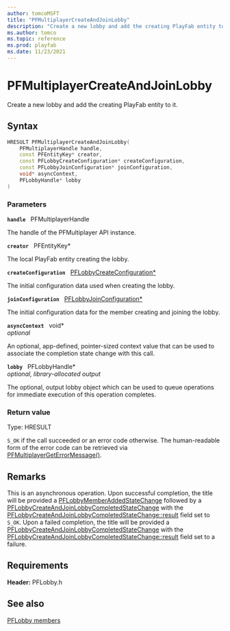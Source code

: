 ```yaml
---
author: tomcoMSFT
title: "PFMultiplayerCreateAndJoinLobby"
description: "Create a new lobby and add the creating PlayFab entity to it."
ms.author: tomco
ms.topic: reference
ms.prod: playfab
ms.date: 11/23/2021
---
```


# PFMultiplayerCreateAndJoinLobby  

Create a new lobby and add the creating PlayFab entity to it.  

## Syntax  
  
```cpp
HRESULT PFMultiplayerCreateAndJoinLobby(  
    PFMultiplayerHandle handle,  
    const PFEntityKey* creator,  
    const PFLobbyCreateConfiguration* createConfiguration,  
    const PFLobbyJoinConfiguration* joinConfiguration,  
    void* asyncContext,  
    PFLobbyHandle* lobby  
)  
```  
  
### Parameters  
  
**`handle`** &nbsp; PFMultiplayerHandle  
  
The handle of the PFMultiplayer API instance.  
  
**`creator`** &nbsp; PFEntityKey*  
  
The local PlayFab entity creating the lobby.  
  
**`createConfiguration`** &nbsp; [PFLobbyCreateConfiguration*](../structs/pflobbycreateconfiguration.md)  
  
The initial configuration data used when creating the lobby.  
  
**`joinConfiguration`** &nbsp; [PFLobbyJoinConfiguration*](../structs/pflobbyjoinconfiguration.md)  
  
The initial configuration data for the member creating and joining the lobby.  
  
**`asyncContext`** &nbsp; void*  
*optional*  
  
An optional, app-defined, pointer-sized context value that can be used to associate the completion state change with this call.  
  
**`lobby`** &nbsp; PFLobbyHandle*  
*optional, library-allocated output*  
  
The optional, output lobby object which can be used to queue operations for immediate execution of this operation completes.  
  
  
### Return value
Type: HRESULT
  
```S_OK``` if the call succeeded or an error code otherwise. The human-readable form of the error code can be retrieved via [PFMultiplayerGetErrorMessage()](../../pfmultiplayer/functions/pfmultiplayergeterrormessage.md).
  
## Remarks  
  
This is an asynchronous operation. Upon successful completion, the title will be provided a [PFLobbyMemberAddedStateChange](../structs/pflobbymemberaddedstatechange.md) followed by a [PFLobbyCreateAndJoinLobbyCompletedStateChange](../structs/pflobbycreateandjoinlobbycompletedstatechange.md) with the [PFLobbyCreateAndJoinLobbyCompletedStateChange::result](../structs/pflobbycreateandjoinlobbycompletedstatechange.md) field set to ```S_OK```. Upon a failed completion, the title will be provided a [PFLobbyCreateAndJoinLobbyCompletedStateChange](../structs/pflobbycreateandjoinlobbycompletedstatechange.md) with the [PFLobbyCreateAndJoinLobbyCompletedStateChange::result](../structs/pflobbycreateandjoinlobbycompletedstatechange.md) field set to a failure.
  
## Requirements  
  
**Header:** PFLobby.h
  
## See also  
[PFLobby members](../pflobby_members.md)  

  
  
